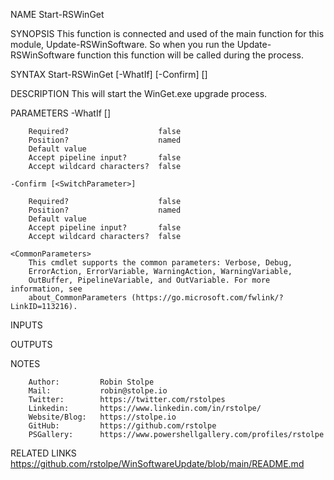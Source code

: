 ﻿
NAME
    Start-RSWinGet
    
SYNOPSIS
    This function is connected and used of the main function for this module, Update-RSWinSoftware.
    So when you run the Update-RSWinSoftware function this function will be called during the process.
    
    
SYNTAX
    Start-RSWinGet [-WhatIf] [-Confirm] [<CommonParameters>]
    
    
DESCRIPTION
    This will start the WinGet.exe upgrade process.
    

PARAMETERS
    -WhatIf [<SwitchParameter>]
        
        Required?                    false
        Position?                    named
        Default value                
        Accept pipeline input?       false
        Accept wildcard characters?  false
        
    -Confirm [<SwitchParameter>]
        
        Required?                    false
        Position?                    named
        Default value                
        Accept pipeline input?       false
        Accept wildcard characters?  false
        
    <CommonParameters>
        This cmdlet supports the common parameters: Verbose, Debug,
        ErrorAction, ErrorVariable, WarningAction, WarningVariable,
        OutBuffer, PipelineVariable, and OutVariable. For more information, see
        about_CommonParameters (https://go.microsoft.com/fwlink/?LinkID=113216). 
    
INPUTS
    
OUTPUTS
    
NOTES
    
    
        Author:         Robin Stolpe
        Mail:           robin@stolpe.io
        Twitter:        https://twitter.com/rstolpes
        Linkedin:       https://www.linkedin.com/in/rstolpe/
        Website/Blog:   https://stolpe.io
        GitHub:         https://github.com/rstolpe
        PSGallery:      https://www.powershellgallery.com/profiles/rstolpe
    
    
RELATED LINKS
    https://github.com/rstolpe/WinSoftwareUpdate/blob/main/README.md


